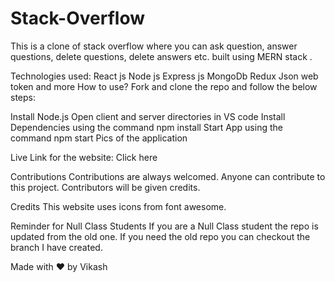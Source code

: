 # Stack-Overflow
This is a clone of stack overflow where you can ask question, answer questions, delete questions, delete answers  etc. built using MERN stack .

Technologies used:
React js
Node js
Express js
MongoDb
Redux
Json web token and more
How to use?
Fork and clone the repo and follow the below steps:

Install Node.js
Open client and server directories in VS code
Install Dependencies using the command
npm install
Start App using the command
npm start
Pics of the application




Live Link for the website:
Click here

Contributions
Contributions are always welcomed. Anyone can contribute to this project. Contributors will be given credits.

Credits
This website uses icons from font awesome.

Reminder for Null Class Students
If you are a Null Class student the repo is updated from the old one. If you need the old repo you can checkout the branch I have created.

Made with ❤️ by Vikash
